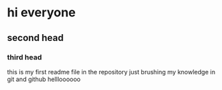# hi everyone 
## second head
### third head  

this is my first readme file in the repository
just brushing my knowledge in git and github
 hellloooooo
